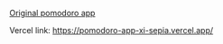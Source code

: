 [Original pomodoro app]([url](https://en.wikipedia.org/wiki/Pomodoro_Technique))

Vercel link: https://pomodoro-app-xi-sepia.vercel.app/
